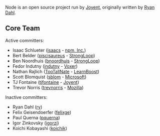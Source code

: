 Node is an open source project run by [Joyent](http://joyent.com/), originally written by [Ryan Dahl](https://github.com/ry).

## Core Team

Active committers:

* Isaac Schlueter ([isaacs](https://github.com/isaacs) - [npm, Inc.](http://www.npmjs.com/))
* Bert Belder ([piscisaureus](https://github.com/piscisaureus) - [StrongLoop](http://strongloop.com/))
* Ben Noordhuis ([bnoordhuis](https://github.com/bnoordhuis) - [StrongLoop](http://strongloop.com/))
* Fedor Indutny ([indutny](https://github.com/indutny) - [Voxer](http://voxer.com/))
* Nathan Rajlich ([TooTallNate](https://github.com/TooTallNate) - [LearnBoost](http://learnboost.com/))
* Scott Blomquist ([sblom](https://github.com/sblom) - [Microsoft](http://microsoft.com/))
* TJ Fontaine ([tjfontaine](https://github.com/tjfontaine) - [Joyent](http://joyent.com/))
* Trevor Norris ([trevnorris](https://github.com/trevnorris) - [Mozilla](http://mozilla.org))

Inactive committers:

* Ryan Dahl ([ry](https://github.com/ry))
* Felix Geisendoerfer ([felixge](https://github.com/felixge))
* Paul Querna ([pquerna](https://github.com/pquerna))
* Igor Zinkovsky ([igorzi](https://github.com/igorzi))
* Koichi Kobayashi ([koichik](https://github.com/koichik))